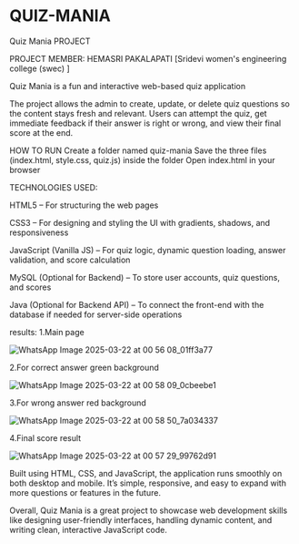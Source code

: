 # QUIZ-MANIA
Quiz Mania PROJECT

PROJECT MEMBER: HEMASRI PAKALAPATI [Sridevi women's engineering college (swec) ]

Quiz Mania is a fun and interactive web-based quiz application

The project allows the admin to create, update, or delete quiz questions so the content stays fresh and relevant. Users can attempt the quiz, get immediate feedback if their answer is right or wrong, and view their final score at the end.

HOW TO RUN
Create a folder named quiz-mania
Save the three files (index.html, style.css, quiz.js) inside the folder
Open index.html in your browser

TECHNOLOGIES USED:

HTML5 – For structuring the web pages

CSS3 – For designing and styling the UI with gradients, shadows, and responsiveness

JavaScript (Vanilla JS) – For quiz logic, dynamic question loading, answer validation, and score calculation

MySQL (Optional for Backend) – To store user accounts, quiz questions, and scores

Java (Optional for Backend API) – To connect the front-end with the database if needed for server-side operations

results:
1.Main page

![WhatsApp Image 2025-03-22 at 00 56 08_01ff3a77](https://github.com/user-attachments/assets/dfaed964-c307-42a9-b372-16fa64f309ba)

2.For correct answer green background 

![WhatsApp Image 2025-03-22 at 00 58 09_0cbeebe1](https://github.com/user-attachments/assets/f9e1c05c-9542-4012-8f60-9c59b1126d9c)

3.For wrong answer red background

![WhatsApp Image 2025-03-22 at 00 58 50_7a034337](https://github.com/user-attachments/assets/7ea3a246-dc8d-4e62-bc0b-58666ffc4758)

4.Final score result

![WhatsApp Image 2025-03-22 at 00 57 29_99762d91](https://github.com/user-attachments/assets/28c7c71e-80d8-4724-8257-fc2f1a80e8c6)

Built using HTML, CSS, and JavaScript, the application runs smoothly on both desktop and mobile. It’s simple, responsive, and easy to expand with more questions or features in the future.

Overall, Quiz Mania is a great project to showcase web development skills like designing user-friendly interfaces, handling dynamic content, and writing clean, interactive JavaScript code.



